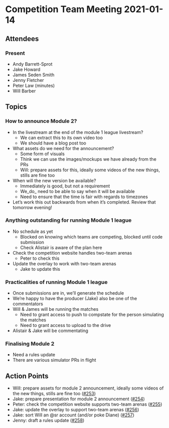 # Competition Team Meeting 2021-01-14

## Attendees

### Present

* Andy Barrett-Sprot
* Jake Howard
* James Seden Smith
* Jenny Fletcher
* Peter Law (minutes)
* Will Barber

## Topics

### How to announce Module 2?

- In the livestream at the end of the module 1 league livestream?
  - We can extract this to its own video too
  - We should have a blog post too
- What assets do we need for the announcement?
  - Some form of visuals
  - Think we can use the images/mockups we have already from the PRs
  - Will: prepare assets for this, ideally some videos of the new things, stills are fine too
- When will the new version be available?
  - Immediately is good, but not a requirement
  - We_do_ need to be able to say when it will be available
  - Need to ensure that the time is fair with regards to timezones
- Let’s work this out backwards from when it’s completed. Review that tomorrow evening!

### Anything outstanding for running Module 1 league

- No schedule as yet
  - Blocked on knowing which teams are competing, blocked until code submission
  - Check Alistair is aware of the plan here
- Check the competition website handles two-team arenas
  - Peter to check this
- Update the overlay to work with two-team arenas
  - Jake to update this

### Practicalities of running Module 1 league

- Once submissions are in, we’ll generate the schedule
- We’re happy to have the producer (Jake) also be one of the commentators
- Will & James will be running the matches
  - Need to grant access to push to compstate for the person simulating the matches
  - Need to grant access to upload to the drive
- Alistair & Jake will be commentating

### Finalising Module 2

- Need a rules update
- There are various simulator PRs in flight

## Action Points

* Will: prepare assets for module 2 announcement, ideally some videos of the new things, stills are fine too ([#253](https://github.com/srobo/competition-team-minutes/issues/253))
* Jake: prepare presentation for module 2 announcement ([#254](https://github.com/srobo/competition-team-minutes/issues/254))
* Peter: check the competition website supports two-team arenas ([#255](https://github.com/srobo/competition-team-minutes/issues/255))
* Jake: update the overlay to support two-team arenas ([#256](https://github.com/srobo/competition-team-minutes/issues/256))
* Jake: sort Will an @sr account (and/or poke Diane) ([#257](https://github.com/srobo/competition-team-minutes/issues/257))
* Jenny: draft a rules update ([#258](https://github.com/srobo/competition-team-minutes/issues/258))
